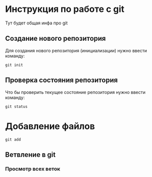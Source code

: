 # Инструкция по работе с git

Тут будет общая инфа про git 

## Создание нового репозитория

Для создания нового репозитория (инициализации) нужно ввести команду:

    git init

## Проверка состояния репозитория

Что бы проверить текущее состояние репозитория нужно ввести команду:

    git status

# Добавление файлов 

    git add

## Ветвление в git

### Просмотр всех веток

